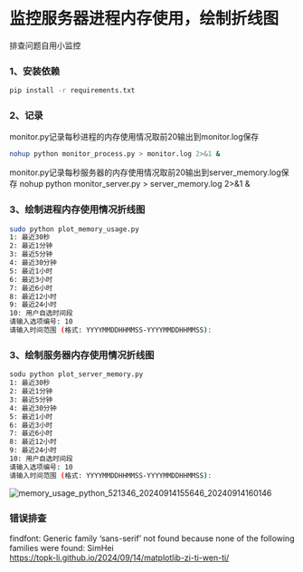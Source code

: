 # 监控服务器进程内存使用，绘制折线图
排查问题自用小监控
### 1、安装依赖
```bash
pip install -r requirements.txt
```
### 2、记录
monitor.py记录每秒进程的内存使用情况取前20输出到monitor.log保存
```bash
nohup python monitor_process.py > monitor.log 2>&1 &
```
monitor.py记录每秒服务器的内存使用情况取前20输出到server_memory.log保存
nohup python monitor_server.py > server_memory.log 2>&1 &

### 3、绘制进程内存使用情况折线图
```bash
sudo python plot_memory_usage.py
1: 最近30秒
2: 最近1分钟
3: 最近5分钟
4: 最近30分钟
5: 最近1小时
6: 最近3小时
7: 最近6小时
8: 最近12小时
9: 最近24小时
10: 用户自选时间段
请输入选项编号: 10
请输入时间范围 (格式: YYYYMMDDHHMMSS-YYYYMMDDHHMMSS):
```
### 3、绘制服务器内存使用情况折线图
```bash
sodu python plot_server_memory.py
1: 最近30秒
2: 最近1分钟
3: 最近5分钟
4: 最近30分钟
5: 最近1小时
6: 最近3小时
7: 最近6小时
8: 最近12小时
9: 最近24小时
10: 用户自选时间段
请输入选项编号: 10
请输入时间范围 (格式: YYYYMMDDHHMMSS-YYYYMMDDHHMMSS):
```
![memory_usage_python_521346_20240914155646_20240914160146](https://github.com/user-attachments/assets/4c35daa5-fc06-49cc-a707-03430e6b9801)


### 错误排查
findfont: Generic family ‘sans-serif’ not found because none of the following families were found: SimHei  
https://topk-li.github.io/2024/09/14/matplotlib-zi-ti-wen-ti/
